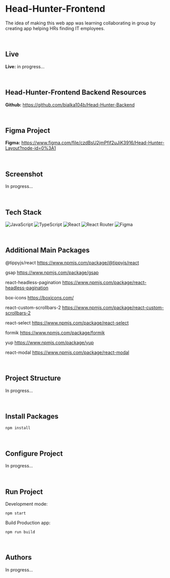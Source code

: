 # Head-Hunter-Frontend

The idea of making this web app was learning collaborating in group by creating app helping HRs finding IT employees.

<br>

## Live

**Live:** in progress...

<br>

## Head-Hunter-Frontend Backend Resources

**Github:** https://github.com/bialka104b/Head-Hunter-Backend

<br>

## Figma Project

**Figma:** https://www.figma.com/file/czdBsU2jmPfif2uJiK3916/Head-Hunter-Layout?node-id=0%3A1

<br>

## Screenshot

<!-- ![Preview](/res/opera_7CVCGUQRug.png) -->
In progress...

<br>

## Tech Stack

![JavaScript](https://img.shields.io/badge/javascript-%23323330.svg?style=for-the-badge&logo=javascript&logoColor=%23F7DF1E)
![TypeScript](https://img.shields.io/badge/typescript-%23007ACC.svg?style=for-the-badge&logo=typescript&logoColor=white)
![React](https://img.shields.io/badge/react-%2320232a.svg?style=for-the-badge&logo=react&logoColor=%2361DAFB)
![React Router](https://img.shields.io/badge/React_Router-CA4245?style=for-the-badge&logo=react-router&logoColor=white)
![Figma](https://img.shields.io/badge/figma-%23F24E1E.svg?style=for-the-badge&logo=figma&logoColor=white)

<br>

## Additional Main Packages

@tippyjs/react
https://www.npmjs.com/package/@tippyjs/react

gsap
https://www.npmjs.com/package/gsap

react-headless-pagination
https://www.npmjs.com/package/react-headless-pagination

box-icons
https://boxicons.com/

react-custom-scrollbars-2
https://www.npmjs.com/package/react-custom-scrollbars-2

react-select
https://www.npmjs.com/package/react-select

formik
https://www.npmjs.com/package/formik

yup
https://www.npmjs.com/package/yup

react-modal
https://www.npmjs.com/package/react-modal

<br>

## Project Structure
In progress...

<br>

## Install Packages

    npm install

<br>

## Configure Project
In progress...

<br>

## Run Project

Development mode:

    npm start

Build Production app:

    npm run build

<br>

## Authors
In progress...